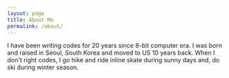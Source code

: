 ```yaml
---
layout: page
title: About Me
permalink: /about/
---
```


I have been writing codes for 20 years since 8-bit computer era. I was born and raised in Seoul, South Korea and moved to US 10 years back. When I don't right codes, I go hike and ride inline skate during sunny days and, do ski during winter season.


